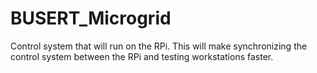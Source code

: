 # BUSERT_Microgrid
Control system that will run on the RPi. This will make synchronizing the control system between the RPi and testing workstations faster.
